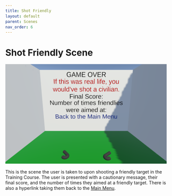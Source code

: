 ```yaml
---
title: Shot Friendly
layout: default
parent: Scenes
nav_order: 6
---
```


# Shot Friendly Scene

![](../SceneImages/ShotFriendly.png)

This is the scene the user is taken to upon shooting a friendly target in the Training Course. The user is presented with a cautionary message, their final score, and the number of times they aimed at a friendly target. There is also a hyperlink taking them back to the [Main Menu](./Scenes/mainMenu.html).